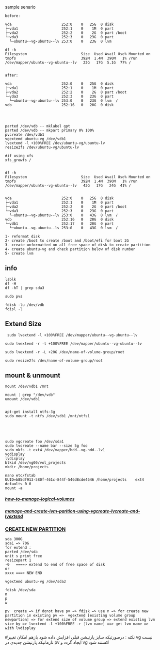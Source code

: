 sample senario
```
before:

vda                       252:0    0   25G  0 disk 
├─vda1                    252:1    0    1M  0 part 
├─vda2                    252:2    0    2G  0 part /boot
└─vda3                    252:3    0   23G  0 part 
  └─ubuntu--vg-ubuntu--lv 253:0    0   23G  0 lvm

df -h
Filesystem                         Size  Used Avail Use% Mounted on
tmpfs                              392M  1.4M  390M   1% /run
/dev/mapper/ubuntu--vg-ubuntu--lv   23G   17G  5.1G  77% /


after:

vda                       252:0    0   25G  0 disk 
├─vda1                    252:1    0    1M  0 part 
├─vda2                    252:2    0    2G  0 part /boot
└─vda3                    252:3    0   23G  0 part 
  └─ubuntu--vg-ubuntu--lv 253:0    0   23G  0 lvm  /
vdb                       252:16   0   20G  0 disk 




parted /dev/vdb -- mklabel gpt
parted /dev/vdb -- mkpart primary 0% 100%
pvcreate /dev/vdb1
vgextend ubuntu-vg /dev/vdb1
lvextend -l +100%FREE /dev/ubuntu-vg/ubuntu-lv
resize2fs /dev/ubuntu-vg/ubuntu-lv

#if using xfs
xfs_growfs /


df -h
Filesystem                         Size  Used Avail Use% Mounted on
tmpfs                              392M  1.4M  390M   1% /run
/dev/mapper/ubuntu--vg-ubuntu--lv   43G   17G   24G  41% /


vda                       252:0    0   25G  0 disk 
├─vda1                    252:1    0    1M  0 part 
├─vda2                    252:2    0    2G  0 part /boot
└─vda3                    252:3    0   23G  0 part 
  └─ubuntu--vg-ubuntu--lv 253:0    0   43G  0 lvm  /
vdb                       252:16   0   20G  0 disk 
└─vdb1                    252:17   0   20G  0 part 
  └─ubuntu--vg-ubuntu--lv 253:0    0   43G  0 lvm  /

```

```
1- reformat disk
2- create /boot to create /boot and /boot/efi for boot 2G
3- create unformatted on all free space of disk to create partition
4- create ubuntu-vg and check partition below of disk number
5- create lvm
```

## info
```
lsblk
df -H
df -hT | grep sda3

sudo pvs

fdisk -lu /dev/vdb
fdisl -l

```


## Extend Size
```
 sudo lvextend -l +100%FREE /dev/mapper/ubuntu--vg-ubuntu--lv

sudo lvextend -r -l +100%FREE /dev/mapper/ubuntu--vg-ubuntu--lv

sudo lvextend -r -L +20G /dev/name-of-volume-group/root

sudo resize2fs /dev/name-of-volume-group/root

```

## mount & unmount
```
mount /dev/vdb1 /mnt

mount | grep "/dev/vdb"
umount /dev/vdb1


apt-get install ntfs-3g
sudo mount -t ntfs /dev/sdb1 /mnt/ntfs1



```
```


sudo vgcreate foo /dev/sda1
sudo lvcreate --name bar --size 5g foo
sudo mkfs -t ext4 /dev/mapper/hdd--vg-hdd--lv1
vgdisplay
lvdisplay
blkid /dev/vg00/vol_projects
mkdir /home/projects

nano etc/fstab
UUID=b85df913-580f-461c-844f-546d8cde4646 /home/projects	ext4 defaults 0 0
mount -a
```
##### [how-to-manage-logical-volumes](https://ubuntu.com/server/docs/how-to-manage-logical-volumes)
##### [manage-and-create-lvm-parition-using-vgcreate-lvcreate-and-lvextend](https://www.tecmint.com/manage-and-create-lvm-parition-using-vgcreate-lvcreate-and-lvextend/)
### [CREATE NEW PARTITION](https://gcore.com/learning/how-to-partition-a-disk-in-linux/)
```
sda 300G
sda1 => 70G
for extend :
parted /dev/sda
unit s print free
resizepart 1
-0   ====> extend to end of free space of disk
or
xxxx ===> NEW END

vgextend ubuntu-vg /dev/sda3
```
```
fdisk /dev/sda
n
p
w
```
```
pv  create => if donot have pv => fdisk => use n => for create new partition in existing pv =>  vgextend [existing volume group newpartion] => for extend size of volume group => extend existing lvm size by => lvextend -l +100%FREE -r [lvm name] ==> get lvm name => with lvdisplay
```
#نکته : درصورتیکه سایز پارتیشن قبلی افزایش داده شود بازهم امکان تغییر vg نیست تازمانیکه پارتیشن جدیدی در pv ایجاد گردد و vg اکستند شود
